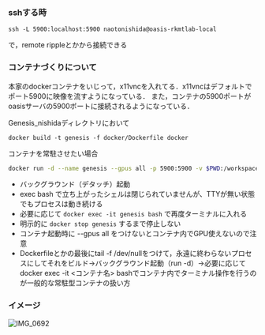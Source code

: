 


### sshする時

```
ssh -L 5900:localhost:5900 naotonishida@oasis-rkmtlab-local
```

で，remote rippleとかから接続できる

### コンテナづくりについて
本家のdockerコンテナをいじって，x11vncを入れてる．x11vncはデフォルトでポート5900に映像を流すようになっている．
また，コンテナの5900ポートがoasisサーバの5900ポートに接続されるようになっている．

Genesis_nishidaディレクトリにおいて
```
docker build -t genesis -f docker/Dockerfile docker
```

コンテナを常駐させたい場合
```bash
docker run -d --name genesis --gpus all -p 5900:5900 -v $PWD:/workspace genesis

```
- バックグラウンド（デタッチ）起動  
- exec bash で立ち上がったシェルは閉じられていませんが、TTYが無い状態でもプロセスは動き続ける  
- 必要に応じて `docker exec -it genesis bash` で再度ターミナルに入れる  
- 明示的に `docker stop genesis` するまで停止しない  
- コンテナ起動時に --gpus all をつけないとコンテナ内でGPU使えないので注意
- Dockerfileとかの最後にtail -f /dev/nullをつけて，永遠に終わらないプロセスにしてそれをビルド→バックグラウンド起動（run -d）→必要に応じてdocker exec -it <コンテナ名> bashでコンテナ内でターミナル操作を行うのが一般的な常駐型コンテナの扱い方


### イメージ
![IMG_0692](https://github.com/user-attachments/assets/d21dfb94-0fbe-460d-995c-f04fa4d9c5c8)
